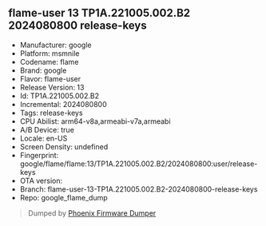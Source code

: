 ## flame-user 13 TP1A.221005.002.B2 2024080800 release-keys
- Manufacturer: google
- Platform: msmnile
- Codename: flame
- Brand: google
- Flavor: flame-user
- Release Version: 13
- Id: TP1A.221005.002.B2
- Incremental: 2024080800
- Tags: release-keys
- CPU Abilist: arm64-v8a,armeabi-v7a,armeabi
- A/B Device: true
- Locale: en-US
- Screen Density: undefined
- Fingerprint: google/flame/flame:13/TP1A.221005.002.B2/2024080800:user/release-keys
- OTA version: 
- Branch: flame-user-13-TP1A.221005.002.B2-2024080800-release-keys
- Repo: google_flame_dump


>Dumped by [Phoenix Firmware Dumper](https://github.com/DroidDumps/phoenix_firmware_dumper)
